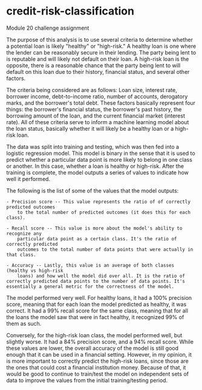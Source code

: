 # credit-risk-classification
Module 20 challenge assignment

The purpose of this analysis is to use several criteria to determine whether a potential loan is likely "healthy" or "high-risk." A healthy loan is one where the lender can be reasonably secure in their lending. The party being lent to is reputable and will likely not default on their loan. A high-risk loan is the opposite, there is a reasonable chance that the party being lent to will default on this loan due to their history, financial status, and several other factors.

The criteria being considered are as follows: Loan size, interest rate,	borrower income, debt-to-income ratio, number of accounts, derogatory marks, and the borrower's total debt. These factors basically represent four things: the borrower's financial status, the borrower's past history, the borrowing amount of the loan, and the current financial market (interest rate). All of these criteria serve to inform a machine learning model about the loan status, basically whether it will likely be a healthy loan or a high-risk loan.

The data was split into training and testing, which was then fed into a logistic regression model. This model is binary in the sense that it is used to predict whether a particular data point is more likely to belong in one class or another. In this case, whether a loan is healthy or high-risk. After the training is complete, the model outputs a series of values to indicate how well it performed. 

The following is the list of some of the values that the model outputs: 

    - Precision score -- This value represents the ratio of of correctly predicted outcomes 
        to the total number of predicted outcomes (it does this for each class).

    - Recall score -- This value is more about the model's ability to recognize any
        particular data point as a certain class. It's the ratio of correctly predicted
        outcomes to the total number of data points that were actually in that class.

    - Accuracy -- Lastly, this value is an average of both classes (healthy vs high-risk
        loans) and how well the model did over all. It is the ratio of correctly predicted data points to the number of data points. It's essentially a general metric for the correctness of the model. 

The model performed very well. For healthy loans, it had a 100% precision score, meaning that for each loan the model predicted as healthy, it was correct. It had a 99% recall score for the same class, meaning that for all the loans the model saw that were in fact healthy, it recognized 99% of them as such. 

Conversely, for the high-risk loan class, the model performed well, but slightly worse. It had a 84% precision score, and a 94% recall score. While these values are lower, the overall accuracy of the model is still good enough that it can be used in a financial setting. However, in my opinion, it is more important to correctly predict the high-risk loans, since those are the ones that could cost a financial institution money. Because of that, it would be good to continue to train/test the model on independent sets of data to improve the values from the initial training/testing period. 

